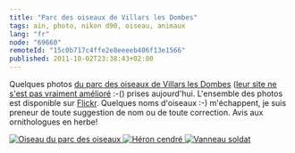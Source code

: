 ```yaml
---
title: "Parc des oiseaux de Villars les Dombes"
tags: ain, photo, nikon d90, oiseau, animaux
lang: "fr"
node: "69660"
remoteId: "15c0b717c4ffe2e8eeeeb406f13e1566"
published: 2011-10-02T23:38:43+02:00
---
```


Quelques photos [du parc des oiseaux de Villars les Dombes](http://www.parcdesoiseaux.com/fr/) ([leur site ne s'est pas vraiment amélioré](/post/le-site-du-parc-des-oiseaux) :-() prises aujourd'hui. L'ensemble des photos est disponible sur [Flickr](http://www.flickr.com/photos/tigr0u/sets/72157627802960454/). Quelques noms d'oiseaux :-) m'échappent, je suis preneur de toute suggestion de nom ou de toute correction. Avis aux ornithologues en herbe!

<a href="/images/oiseau-du-parc-des-oiseaux.jpg"><img src="/images/660x/oiseau-du-parc-des-oiseaux.jpg" alt="Oiseau du parc des oiseaux">
</a>
<a href="/images/heron-cendre.jpg"><img src="/images/660x/heron-cendre.jpg" alt="Héron cendré">
</a>
<a href="/images/vanneau-soldat.jpg"><img src="/images/660x/vanneau-soldat.jpg" alt="Vanneau soldat">
</a>
